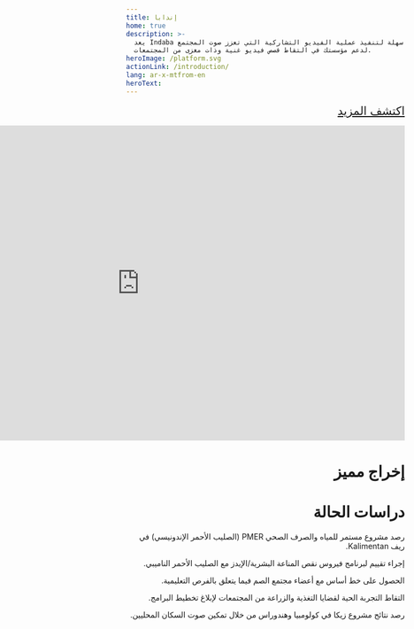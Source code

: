 ```yaml
---
title: إندابا
home: true
description: >-
  يعد Indaba وسيلة سهلة لتنفيذ عملية الفيديو التشاركية التي تعزز صوت المجتمع
  لدعم مؤسستك في التقاط قصص فيديو غنية وذات مغزى من المجتمعات.
heroImage: /platform.svg
actionLink: /introduction/
lang: ar-x-mtfrom-en
heroText:
---
```

<div style="text-align:center;margin-bottom:4em;;text-align:right;direction:rtl"> 

<el-button type="danger" style="font-size:150%;margin-bottom:1.2em;" plain> <a href="/ar/guide/">اكتشف المزيد <i class="el-icon-right"></i></a> </el-button> 

<div class="google-slides-container" style=";text-align:right;direction:rtl"> 
<iframe src="https://docs.google.com/presentation/d/e/2PACX-1vSyOXiUQkQxnjCEUKnHgFpYrKYhFAlA1i2wLVlmoofpBbOqEyg2HZNLbQXA-tx8b5ZGSbiS1n2lmRSP/embed?start=true&loop=true&delayms=3000" frameborder="0" width="960" height="569" allowfullscreen="true" mozallowfullscreen="true" webkitallowfullscreen="true"></iframe> 
</div> 

<h1 style=";text-align:right;direction:rtl"> إخراج مميز </h1> 

<YouTube id="sLGnJQlsZSE"/> 

<h1 style=";text-align:right;direction:rtl"> دراسات الحالة </h1> 

<el-row :gutter="12"> 

<CaseStudy title="المراقبة" date="July 2017" place="Berau, Indonesia" img="/imgs/indonesia.jpg"> 

 رصد مشروع مستمر للمياه والصرف الصحي PMER (الصليب الأحمر الإندونيسي) في ريف Kalimentan.  

</CaseStudy> 

<CaseStudy title="تقييم" date="June 2018" place="Grootfontein, Namibia" img="/imgs/namibia.jpg"> 

 إجراء تقييم لبرنامج فيروس نقص المناعة البشرية/الإيدز مع الصليب الأحمر الناميبي.  

</CaseStudy> 

<CaseStudy title="حدود" date="August 2018" place="Cario, Egypt" img="/imgs/egypt.jpg"> 

 الحصول على خط أساس مع أعضاء مجتمع الصم فيما يتعلق بالفرص التعليمية.  

</CaseStudy> 

<CaseStudy title="أفكار المجتمع" date="April 2019" place="Bangladesh" img="/imgs/bangladesh.jpg"> 

 التقاط التجربة الحية لقضايا التغذية والزراعة من المجتمعات لإبلاغ تخطيط البرامج.  

</CaseStudy> 

<CaseStudy title="المراقبة" date="February 2019" place="Columbia &amp; Honduras" img="/imgs/honduras.jpg"> 

 رصد نتائج مشروع زيكا في كولومبيا وهندوراس من خلال تمكين صوت السكان المحليين.  

</CaseStudy> 

</el-row> 

</div> 
